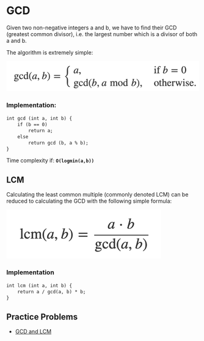 # GCD

Given two non-negative integers a and b, we have to find their GCD (greatest common divisor), i.e. the largest number which is a divisor of both a and b. 

The algorithm is extremely simple:

![GCD](https://github.com/ishpreet-singh/icpc-2020/blob/master/images/week-1/gcd.png)

### Implementation:

```
int gcd (int a, int b) {
    if (b == 0)
        return a;
    else
        return gcd (b, a % b);
}
```

Time complexity if: **`O(logmin(a,b))`**


## LCM

Calculating the least common multiple (commonly denoted LCM) can be reduced to calculating the GCD with the following simple formula:

![GCD](https://github.com/ishpreet-singh/icpc-2020/blob/master/images/week-1/lcm.png)

### Implementation

```
int lcm (int a, int b) {
    return a / gcd(a, b) * b;
}
```

## Practice Problems

* [GCD and LCM](https://www.codechef.com/problems/FLOW016)